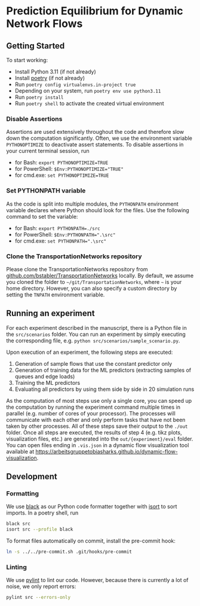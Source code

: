 # Prediction Equilibrium for Dynamic Network Flows

## Getting Started

To start working:

* Install Python 3.11 (if not already)
* Install [poetry](https://python-poetry.org/) (if not already)
* Run `poetry config virtualenvs.in-project true`
* Depending on your system, run `poetry env use python3.11` 
* Run `poetry install`
* Run `poetry shell` to activate the created virtual environment

### Disable Assertions

Assertions are used extensively throughout the code and therefore slow down the computation significantly.
Often, we use the environment variable `PYTHONOPTIMIZE` to deactivate assert statements.
To disable assertions in your current terminal session, run
 * for Bash: `export PYTHONOPTIMIZE=TRUE`
 * for PowerShell: `$Env:PYTHONOPTIMIZE="TRUE"`
 * for cmd.exe: `set PYTHONOPTIMIZE=TRUE`

### Set PYTHONPATH variable

As the code is split into multiple modules, the `PYTHONPATH` environment variable declares where Python should look for the files.
Use the following command to set the variable:
 * for Bash: `export PYTHONPATH=./src`
 * for PowerShell: `$Env:PYTHONPATH=".\src"`
 * for cmd.exe: `set PYTHONPATH=".\src"`

### Clone the TransportationNetworks repository

Please clone the TransportationNetworks repository from [github.com/bstabler/TransportationNetworks](https://github.com/bstabler/TransportationNetworks) locally.
By default, we assume you cloned the folder to `~/git/TransportationNetworks`, where `~` is your home directory.
However, you can also specify a custom directory by setting the `TNPATH` environment variable.

## Running an experiment

For each experiment described in the manuscript, there is a Python file in the `src/scenarios` folder.
You can run an experiment by simply executing the corresponding file, e.g. `python src/scenarios/sample_scenario.py`.

Upon execution of an experiment, the following steps are executed:

1. Generation of sample flows that use the constant predictor only
2. Generation of training data for the ML predictors (extracting samples of queues and edge loads)
3. Training the ML predictors
4. Evaluating all predictors by using them side by side in 20 simulation runs

As the computation of most steps use only a single core, you can speed up the computation by running the experiment command multiple times in parallel (e.g. number of cores of your processor).
The processes will communicate with each other and only perform tasks that have not been taken by other processes.
All of these steps save their output to the `./out` folder.
Once all steps are executed, the results of step 4 (e.g. tikz plots, visualization files, etc.) are generated into the `out/{experiment}/eval` folder.
You can open files ending in `.vis.json` in a dynamic flow visualization tool available at https://arbeitsgruppetobiasharks.github.io/dynamic-flow-visualization.


## Development


### Formatting

We use [black](https://github.com/psf/black) as our Python code formatter together with [isort](https://github.com/PyCQA/isort) to sort imports.
In a poetry shell, run
```sh
black src
isort src --profile black
```
To format files automatically on commit, install the pre-commit hook:
```sh
ln -s ../../pre-commit.sh .git/hooks/pre-commit
```

### Linting

We use [pylint](https://github.com/pylint-dev/pylint) to lint our code. However, because there is currently a lot of noise, we only report errors:
```sh
pylint src --errors-only
```